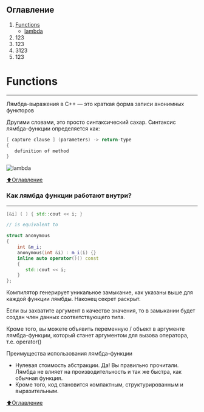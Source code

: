## Оглавление

1. [Functions](#Functions)
   * [lambda](#Как-лямбда-функции-работают-внутри?)
2. 123
3. 123
4. 3123
5. 123


# Functions
***
Лямбда-выражения в C++ — это краткая форма записи анонимных функторов

Другими словами, это просто синтаксический сахар. Синтаксис лямбда-функции определяется как:
```c++
[ capture clause ] (parameters) -> return-type  
{   
   definition of method   
} 
```
![lambda](https://senior.ua/storage/article/content/244f7fdd-8313-45a9-8cba-42ed385d309d.jpeg)

[:arrow_up:Оглавление](#Оглавление)

### Как лямбда функции работают внутри?
***
```c++
[&i] ( ) { std::cout << i; }

// is equivalent to

struct anonymous
{
    int &m_i;
    anonymous(int &i) : m_i(i) {}
    inline auto operator()() const
    {
       std::cout << i;
    }
};
```
Компилятор генерирует уникальное замыкание, как указаны выше для каждой функции лямбды. Наконец секрет раскрыт.

Если вы захватите аргумент в качестве значения, то в замыкании будет создан член данных соответствующего типа.

Кроме того, вы можете объявить переменную / объект в аргументе лямбда-функции, который станет аргументом для вызова оператора, т.е. operator()

Преимущества использования лямбда-функции
 * Нулевая стоимость абстракции. Да! Вы правильно прочитали. Лямбда не влияет на производительность и так же быстра, как обычная функция.
 * Кроме того, код становится компактным, структурированным и выразительным.

[:arrow_up:Оглавление](#Оглавление)

###